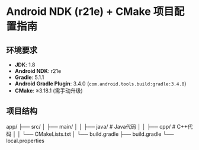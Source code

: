 # Android NDK (r21e) + CMake 项目配置指南

## 环境要求
- **JDK**: 1.8
- **Android NDK**: r21e
- **Gradle**: 5.1.1
- **Android Gradle Plugin**: 3.4.0 (`com.android.tools.build:gradle:3.4.0`)
- **CMake**: ≥3.18.1 (需手动升级)

## 项目结构
app/
├── src/
│   ├── main/
│   │   ├── java/      # Java代码
│   │   ├── cpp/       # C++代码
│   │   └── CMakeLists.txt
│   └── build.gradle
├── build.gradle
└── local.properties
